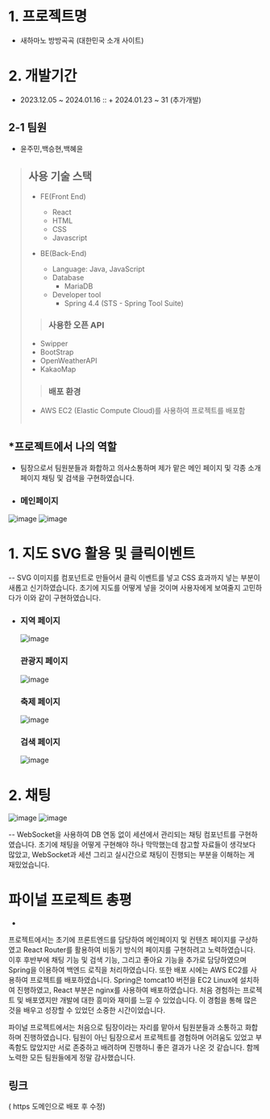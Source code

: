 
# 1. 프로젝트명
   - 새하마노 방방곡곡 (대한민국 소개 사이트)

# 2. 개발기간
  - 2023.12.05 ~ 2024.01.16 ::  + 2024.01.23 ~ 31 (추가개발)
## 2-1 팀원
 - 윤주민,백승현,백혜윤

> ## 사용 기술 스택
>  - FE(Front End)
>    - React
>    - HTML
>    - CSS
>    - Javascript
>    
>  - BE(Back-End)
>    - Language: Java, JavaScript
>    - Database
>      - MariaDB
>    - Developer tool
>      - Spring 4.4 (STS - Spring Tool Suite)
>
>
>>  ### 사용한 오픈 API
>  - Swipper
>  - BootStrap
>  - OpenWeatherAPI
>  - KakaoMap
>
>> ### 배포 환경
>  - AWS EC2 (Elastic Compute Cloud)를 사용하여 프로젝트를 배포함
<br><br>

##  *프로젝트에서 나의 역할
 - 팀장으로서 팀원분들과 화합하고 의사소통하며 제가 맡은 메인 페이지 및 각종 소개 페이지 채팅 및 검색을 구현하였습니다.

 - ### 메인페이지
![image](https://github.com/whyj2m/Final-Portfolio/assets/149341808/24be80a3-3156-4047-a4e7-c7883ac93b83)
![image](https://github.com/whyj2m/Final-Portfolio/assets/149341808/0d68b73b-c739-46d6-bc17-d0e7c5f0a7f9)



 # 1. 지도 SVG 활용 및 클릭이벤트
-- SVG 이미지를 컴포넌트로 만들어서 클릭 이벤트를 넣고 CSS 효과까지 넣는 부분이 새롭고 신기하였습니다.
      초기에 지도를 어떻게 넣을 것이며 사용자에게 보여줄지 고민하다가 이와 같이 구현하였습니다.

   - ### 지역 페이지
     ![image](https://github.com/whyj2m/Final-Portfolio/assets/149341808/cc9417e2-2b3c-4c57-820e-dddcb42ca9ef)
     
     ### 관광지 페이지 
     ![image](https://github.com/whyj2m/Final-Portfolio/assets/149341808/258cc78e-0d82-47ac-94ab-456d12f6dd0f)

     ### 축제 페이지
     ![image](https://github.com/whyj2m/Final-Portfolio/assets/149341808/d3727eda-02d7-450a-a966-7d9cfa042ac1)

     ### 검색 페이지
     ![image](https://github.com/whyj2m/Final-Portfolio/assets/149341808/06a8327f-9650-4cbc-8464-147e5937ea84)



# 2. 채팅
   ![image](https://github.com/whyj2m/Final-Portfolio/assets/149341808/1c1f0fd3-0ee3-4896-bf8e-d7a59bd7e4fc)
   ![image](https://github.com/whyj2m/Final-Portfolio/assets/149341808/ac84d03d-f91f-4ba6-bdcf-fe352f4c3501)

-- WebSocket을 사용하여 DB 연동 없이 세션에서 관리되는 채팅 컴포넌트를 구현하였습니다. 초기에 채팅을 어떻게 구현해야 하나 막막했는데 참고할 자료들이 생각보다 많았고,
   WebSocket과 세션 그리고 실시간으로 채팅이 진행되는 부분을 이해하는 게 재밌었습니다.


# 파이널 프로젝트 총평
-
프로젝트에서는 초기에 프론트엔드를 담당하여 메인페이지 및 컨텐츠 페이지를 구상하였고 React Router를 활용하여 비동기 방식의 페이지를 구현하려고 노력하였습니다. 이후 후반부에 채팅 기능 및 검색 기능,
그리고 좋아요 기능을 추가로 담당하였으며 Spring을 이용하여 백엔드 로직을 처리하였습니다. 또한 배포 시에는 AWS EC2를 사용하여 프로젝트를 배포하였습니다. Spring은 tomcat10 버전을 EC2 Linux에 설치하여 진행하였고,
React 부분은 nginx를 사용하여 배포하였습니다. 처음 경험하는 프로젝트 및 배포였지만 개발에 대한 흥미와 재미를 느낄 수 있었습니다. 이 경험을 통해 많은 것을 배우고 성장할 수 있었던 소중한 시간이었습니다.

파이널 프로젝트에서는 처음으로 팀장이라는 자리를 맡아서 팀원분들과 소통하고 화합하며 진행하였습니다.
팀원이 아닌 팀장으로서 프로젝트를 경험하며 어려움도 있었고 부족함도 많았지만 서로 존중하고 배려하며 진행하니 좋은 결과가 나온 것 같습니다. 
함께 노력한 모든 팀원들에게 정말 감사했습니다.

## 링크
  ( https 도메인으로 배포 후 수정)
